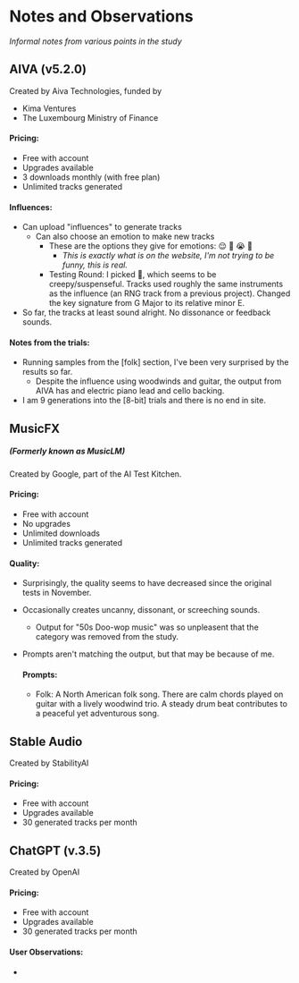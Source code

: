 # Notes and Observations
*Informal notes from various points in the study*
## AIVA (v5.2.0)
Created by Aiva Technologies, funded by
- Kima Ventures
- The Luxembourg Ministry of Finance

#### Pricing:
- Free with account
- Upgrades available
- 3 downloads monthly (with free plan)
- Unlimited tracks generated

#### Influences:
- Can upload "influences" to generate tracks
  - Can also choose an emotion to make new tracks
    - These are the options they give for emotions: 😌 🥳 😭 😬
      - *This is exactly what is on the website, I'm not trying to be funny, this is real.*
    - Testing Round: I picked 😬, which seems to be creepy/suspenseful. Tracks used roughly the same instruments as the influence (an RNG track from a previous project). Changed the key signature from G Major to its relative minor E. 
- So far, the tracks at least sound alright. No dissonance or feedback sounds.

#### Notes from the trials:
- Running samples from the [folk] section, I've been very surprised by the results so far.
  - Despite the influence using woodwinds and guitar, the output from AIVA has and electric piano lead and cello backing.
- I am 9 generations into the [8-bit] trials and there is no end in site.  


## MusicFX
##### (Formerly known as MusicLM)
Created by Google, part of the AI Test Kitchen. 

#### Pricing:
- Free with account
- No upgrades
- Unlimited downloads
- Unlimited tracks generated

#### Quality:
- Surprisingly, the quality seems to have decreased since the original tests in November.
- Occasionally creates uncanny, dissonant, or screeching sounds.
  - Output for "50s Doo-wop music" was so unpleasent that the category was removed from the study.
- Prompts aren't matching the output, but that may be because of me.

  #### Prompts:
  - Folk: A North American folk song. There are calm chords played on guitar with a lively woodwind trio. A steady drum beat contributes to a peaceful yet adventurous song.


## Stable Audio
Created by StabilityAI 

#### Pricing: 
- Free with account
- Upgrades available
- 30 generated tracks per month

## ChatGPT (v.3.5)
Created by OpenAI

#### Pricing:
- Free with account
- Upgrades available
- 30 generated tracks per month

#### User Observations:
- 
